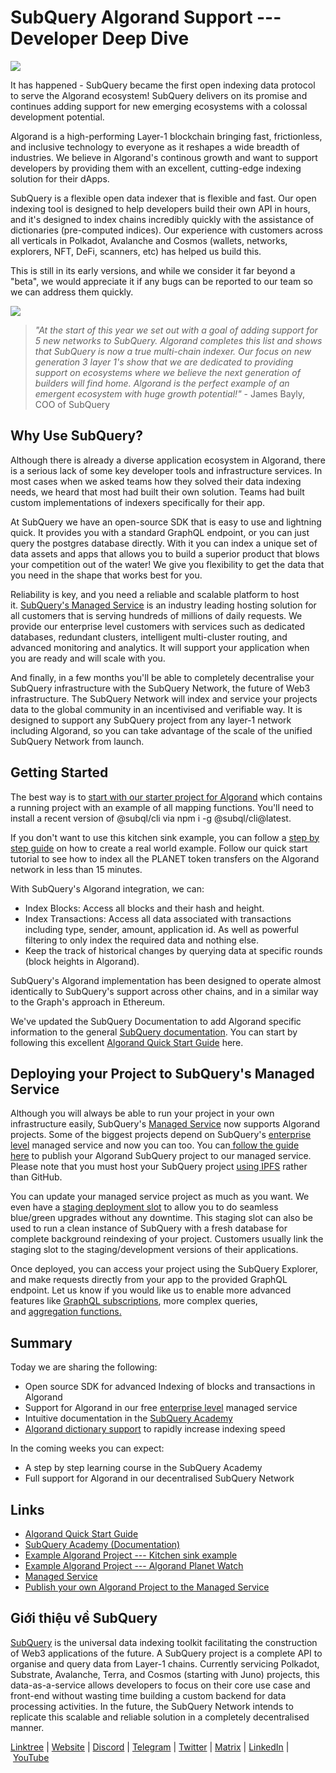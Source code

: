 # SubQuery Algorand Support --- Developer Deep Dive

![](https://miro.medium.com/max/1400/0*dWLpYWAAOhdRK6Dc)

It has happened - SubQuery became the first open indexing data protocol to serve the Algorand ecosystem! SubQuery delivers on its promise and continues adding support for new emerging ecosystems with a colossal development potential.

Algorand is a high-performing Layer-1 blockchain bringing fast, frictionless, and inclusive technology to everyone as it reshapes a wide breadth of industries. We believe in Algorand's continous growth and want to support developers by providing them with an excellent, cutting-edge indexing solution for their dApps.

SubQuery is a flexible open data indexer that is flexible and fast. Our open indexing tool is designed to help developers build their own API in hours, and it's designed to index chains incredibly quickly with the assistance of dictionaries (pre-computed indices). Our experience with customers across all verticals in Polkadot, Avalanche and Cosmos (wallets, networks, explorers, NFT, DeFi, scanners, etc) has helped us build this.

This is still in its early versions, and while we consider it far beyond a "beta", we would appreciate it if any bugs can be reported to our team so we can address them quickly.

![](https://miro.medium.com/max/1400/0*kDXe6VnwNjOAeyKE)

> _"At the start of this year we set out with a goal of adding support for 5 new networks to SubQuery. Algorand completes this list and shows that SubQuery is now a true multi-chain indexer. Our focus on new generation 3 layer 1's show that we are dedicated to providing support on ecosystems where we believe the next generation of builders will find home. Algorand is the perfect example of an emergent ecosystem with huge growth potential!"_ - James Bayly, COO of SubQuery

## Why Use SubQuery?

Although there is already a diverse application ecosystem in Algorand, there is a serious lack of some key developer tools and infrastructure services. In most cases when we asked teams how they solved their data indexing needs, we heard that most had built their own solution. Teams had built custom implementations of indexers specifically for their app.

At SubQuery we have an open-source SDK that is easy to use and lightning quick. It provides you with a standard GraphQL endpoint, or you can just query the postgres database directly. With it you can index a unique set of data assets and apps that allows you to build a superior product that blows your competition out of the water! We give you flexibility to get the data that you need in the shape that works best for you.

Reliability is key, and you need a reliable and scalable platform to host it. [SubQuery's Managed Service](https://www.subquery.network/managedservices) is an industry leading hosting solution for all customers that is serving hundreds of millions of daily requests. We provide our enterprise level customers with services such as dedicated databases, redundant clusters, intelligent multi-cluster routing, and advanced monitoring and analytics. It will support your application when you are ready and will scale with you.

And finally, in a few months you'll be able to completely decentralise your SubQuery infrastructure with the SubQuery Network, the future of Web3 infrastructure. The SubQuery Network will index and service your projects data to the global community in an incentivised and verifiable way. It is designed to support any SubQuery project from any layer-1 network including Algorand, so you can take advantage of the scale of the unified SubQuery Network from launch.

## Getting Started

The best way is to [start with our starter project for Algorand](https://github.com/subquery/algorand-subql-starter) which contains a running project with an example of all mapping functions. You'll need to install a recent version of @subql/cli via npm i -g @subql/cli@latest.

If you don't want to use this kitchen sink example, you can follow a [step by step guide](https://academy.subquery.network/quickstart/quickstart_chains/algorand.html) on how to create a real world example. Follow our quick start tutorial to see how to index all the PLANET token transfers on the Algorand network in less than 15 minutes.

With SubQuery's Algorand integration, we can:

- Index Blocks: Access all blocks and their hash and height.
- Index Transactions: Access all data associated with transactions including type, sender, amount, application id. As well as powerful filtering to only index the required data and nothing else.
- Keep the track of historical changes by querying data at specific rounds (block heights in Algorand).

SubQuery's Algorand implementation has been designed to operate almost identically to SubQuery's support across other chains, and in a similar way to the Graph's approach in Ethereum.

We've updated the SubQuery Documentation to add Algorand specific information to the general [SubQuery documentation](https://academy.subquery.network/quickstart/quickstart_chains/algorand.html). You can start by following this excellent [Algorand Quick Start Guide](https://academy.subquery.network/quickstart/quickstart_chains/algorand.html) here.

## Deploying your Project to SubQuery's Managed Service

Although you will always be able to run your project in your own infrastructure easily, SubQuery's [Managed Service](https://subquery.network/managedservices) now supports Algorand projects. Some of the biggest projects depend on SubQuery's [enterprise level](./20211228-enterprise-hosted.md) managed service and now you can too. You can[ follow the guide here](https://academy.subquery.network/run_publish/publish.html#) to publish your Algorand SubQuery project to our managed service. Please note that you must host your SubQuery project [using IPFS](https://academy.subquery.network/run_publish/publish.html) rather than GitHub.

You can update your managed service project as much as you want. We even have a [staging deployment slot](./20210604-Deployment-Slots-are-here-for-SubQuery-Projects.md) to allow you to do seamless blue/green upgrades without any downtime. This staging slot can also be used to run a clean instance of SubQuery with a fresh database for complete background reindexing of your project. Customers usually link the staging slot to the staging/development versions of their applications.

Once deployed, you can access your project using the SubQuery Explorer, and make requests directly from your app to the provided GraphQL endpoint. Let us know if you would like us to enable more advanced features like [GraphQL subscriptions](https://academy.subquery.network/run_publish/subscription.html), more complex queries, and [aggregation functions.](https://academy.subquery.network/run_publish/aggregate.html)

## Summary

Today we are sharing the following:

- Open source SDK for advanced Indexing of blocks and transactions in Algorand
- Support for Algorand in our free [enterprise level](https://academy.subquery.network/run_publish/aggregate.html) managed service
- Intuitive documentation in the [SubQuery Academy](https://academy.subquery.network/quickstart/quickstart_chains/algorand.html)
- [Algorand dictionary support](https://explorer.subquery.network/subquery/subquery/Algorand-Dictionary) to rapidly increase indexing speed

In the coming weeks you can expect:

- A step by step learning course in the SubQuery Academy
- Full support for Algorand in our decentralised SubQuery Network

## Links

- [Algorand Quick Start Guide](https://academy.subquery.network/quickstart/quickstart_chains/algorand.html)
- [SubQuery Academy (Documentation)](https://academy.subquery.network/)
- [Example Algorand Project --- Kitchen sink example](https://github.com/subquery/algorand-subql-starter)
- [Example Algorand Project --- Algorand Planet Watch](https://github.com/jamesbayly/algorand-planet-watch)
- [Managed Service](https://explorer.subquery.network/)
- [Publish your own Algorand Project to the Managed Service](https://project.subquery.network/login)

## Giới thiệu về SubQuery

[SubQuery](https://subquery.network/) is the universal data indexing toolkit facilitating the construction of Web3 applications of the future. A SubQuery project is a complete API to organise and query data from Layer-1 chains. Currently servicing Polkadot, Substrate, Avalanche, Terra, and Cosmos (starting with Juno) projects, this data-as-a-service allows developers to focus on their core use case and front-end without wasting time building a custom backend for data processing activities. In the future, the SubQuery Network intends to replicate this scalable and reliable solution in a completely decentralised manner.

​​[Linktree](https://linktr.ee/subquerynetwork) | [Website](https://subquery.network/) | [Discord](https://discord.com/invite/78zg8aBSMG) | [Telegram](https://t.me/subquerynetwork) | [Twitter](https://twitter.com/subquerynetwork) | [Matrix](https://matrix.to/#/#subquery:matrix.org) | [LinkedIn](https://www.linkedin.com/company/subquery) | [YouTube](https://www.youtube.com/channel/UCi1a6NUUjegcLHDFLr7CqLw)

